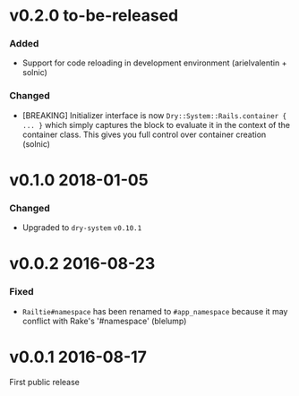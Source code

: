 # v0.2.0 to-be-released

### Added

- Support for code reloading in development environment (arielvalentin + solnic)

### Changed

- [BREAKING] Initializer interface is now `Dry::System::Rails.container { ... }` which simply captures the block
  to evaluate it in the context of the container class. This gives you full control over container creation (solnic)

# v0.1.0 2018-01-05

### Changed

* Upgraded to `dry-system` `v0.10.1`

# v0.0.2 2016-08-23

### Fixed

* `Railtie#namespace` has been renamed to `#app_namespace` because it may conflict with Rake's '#namespace' (blelump)

# v0.0.1 2016-08-17

First public release
